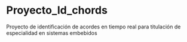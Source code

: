 # Proyecto_Id_chords
Proyecto de identificación de acordes en tiempo real para titulación de especialidad en sistemas embebidos
